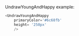 UndrawYoungAndHappy example:
```js 
<UndrawYoungAndHappy
    primaryColor='#6c68fb'
    height= '250px'
    />
```